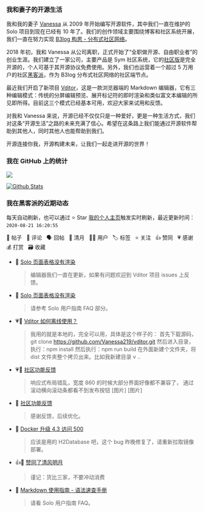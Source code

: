 ### 我和妻子的开源生活

我和我的妻子 [Vanessa](https://github.com/Vanessa219) 从 2009 年开始编写开源软件，其中我们一直在维护的 Solo 项目到现在已经有 10 年了。我们的创作领域主要围绕博客和社区系统开展，我们一直在努力实现 [B3log 构思 - 分布式社区网络](https://hacpai.com/article/1546941897596)。

2018 年初，我和 Vanessa 从公司离职，正式开始了“全职做开源、自由职业者”的创业生涯。我们建立了一家公司，主要产品是 Sym 社区系统，它的[社区版](https://github.com/88250/symphony)是完全开源的，个人可基于其开源协议免费使用。另外，我们也运营着一个超过 5 万用户的社区[黑客派](https://hacpai.com)，作为 B3log 分布式社区网络的社区端节点。

最近我们开启了新项目 [Vditor](https://github.com/Vanessa219/vditor)，这是一款浏览器端的 Markdown 编辑器，它有三种编辑模式：传统的分屏编辑预览、展开标记符的即时渲染和类似富文本编辑的所见即所得。目前这三个模式已经基本可用，欢迎大家来试用和反馈。

对我和 Vanessa 来说，开源已经不仅仅只是一种爱好，更是一种生活方式，我们对这条“开源生活”之路的未来充满了信心。希望在这条路上我们能通过开源软件帮助到其他人，同时其他人也能帮助到我们。

开源连接你我，开源构建未来，让我们一起走进开源的世界！

### 我在 GitHub 上的统计

<a title="Hits" target="_blank" href="https://github.com/88250/88250"><img src="https://hits.b3log.org/88250/88250.svg"></a>

[![Github Stats](https://github-readme-stats.vercel.app/api?username=88250&show_icons=true)](https://github.com/88250)

<!--events start -->

### 我在黑客派的近期动态

每天自动刷新，也可以通过 ⭐️ Star [我的个人主页](https://github.com/88250/88250)触发实时刷新，最近更新时间：`2020-08-21 16:20:55`

📝 帖子 &nbsp; 💬 评论 &nbsp; 🗣 回帖 &nbsp; 🌙 清月 &nbsp; 👨‍💻 用户 &nbsp; 🏷️ 标签 &nbsp; ⭐️ 关注 &nbsp; 👍 赞同 &nbsp; 💗 感谢 &nbsp; 💰 打赏 &nbsp; 🗃 收藏

* 💬 [Solo 页面表格没有渲染](https://hacpai.com/article/1597995919294/comment/1597997672467#comments)

  > 编辑器我们一直在更新，如果有问题欢迎到 Vditor 项目 issues 上反馈。
* 💬 [Solo 页面表格没有渲染](https://hacpai.com/article/1597995919294/comment/1597996147756#comments)

  > 请参考 Solo 用户指南 FAQ 部分。
* 💗💬 [Vditor 如何离线使用？](https://hacpai.com/article/1597801019644/comment/1597826133855#comments)

  > 我用的就是本地的，完全可以用，具体是这个样子的： 首先下载源码，git clone https://github.com/Vanessa219/vditor.git 然后进入目录，执行：npm install 然后执行：npm run build 在外面新建个文件夹，将 dist 文件夹整个拷贝出来。比如我新建目录 v ..
* 💗💬 [社区功能反馈](https://hacpai.com/article/1429242951021/comment/1597806896030#comments)

  > 响应式布局错乱，宽度 860 的时候大部分界面好像都不兼容了， 通过滚动横向滚动条都看不到发布按钮 [图片] [图片]
* 💬 [社区功能反馈](https://hacpai.com/article/1429242951021/comment/1597840370514#comments)

  > 感谢反馈，后续优化。
* 💬 [Docker 升级 4.3 访问 500](https://hacpai.com/article/1597325676129/comment/1597826746184#comments)

  > 应该是用的 H2Database 吧，这个 bug 昨晚修复了，请重新拉取镜像部署。
* 👍🌙 [赞同了清风明月](https://hacpai.com/member/ghostsf/breezemoons/1597714721009)

  > 谨记：货比三家，不要冲动消费
* 💬 [Markdown 使用指南 - 语法速查手册](https://hacpai.com/article/1583308420519/comment/1597764425196#comments)

  > 请看 Solo 用户指南 FAQ。


<!--events end -->

